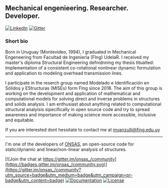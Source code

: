## Mechanical engenieering. Researcher. Developer.

<p> <a href="https://www.linkedin.com/in/mauricio-vanzulli-b0a648224/"_blank"><img alt="LinkedIn" src="https://img.shields.io/badge/linkedin-%230077B5.svg?&style=for-the-badge&logo=linkedin&logoColor=white" /></a> 
  <a href="https://gitter.im/onsas_/community?utm_source=badge&utm_medium=badge&utm_campaign=pr-badge&utm_content=badge" target="_blank"><img alt="Gitter" src="https://img.shields.io/gitter/room/JuliaReach/Lobby?style=for-the-badge&logo=gitter&logoColor=white" /></a>
</p>

### Short bio
Born in Uruguay (Montevideo, 1994), I graduated in Mechanical Engeneering from Facultad de Ingeniería (FIng) UdelaR. I received my master's diploma Structural Engineering defnidnning my thesis titualted: Implementation of a consistent co-rotational nonlinear dynamic formulation and application to modeling overhead transmission lines.

I participate in the reserch group named Modelado e Identificación en Sólidos y EStructuras (MISEs) form FIng since 2018. The aim of this group is working on the development and application of mathematical and computational models for solving direct and inverse problems in structures and solids analysis. I am enthusiast about anything related to computational structural analyisis sipecifically in open source code and try to spread awareness and importance of making science more accessible, inclusive and equitable.


If you are interested dont hessitate to contact me at mvanzulli@fing.edu.uy

------
I'm one of the developers of [ONSAS](https://github.com/ONSAS/ONSAS.m), an open-source code for static/dynamic and linear/non-linear analysis of structures.

[![Join the chat at https://gitter.im/onsas_/community](https://badges.gitter.im/onsas_/community.svg)](https://gitter.im/onsas_/community?utm_source=badge&utm_medium=badge&utm_campaign=pr-badge&utm_content=badge)
[![Documentation](https://img.shields.io/badge/docs-latest-blue.svg)](https://onsas.github.io/ONSAS.docs/dev/)
[![License](https://img.shields.io/badge/License-GPLv3-green.svg)](https://github.com/ONSAS/ONSAS/blob/master/COPYING.txt)
